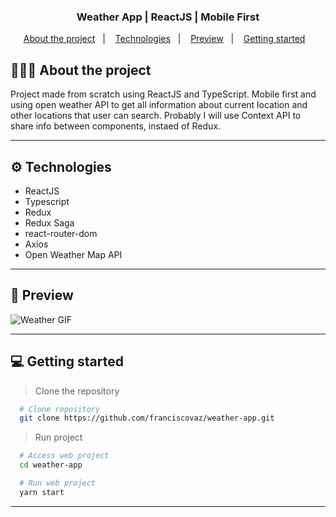 <!-- <h1 align="center">
  <img width="182" alt="Proffy" src="https://user-images.githubusercontent.com/27808014/89743800-7ae90180-da9e-11ea-838d-7f52b57dc542.png">
</h1> -->

<h3 align="center">
   Weather App | ReactJS | Mobile First
</h3>

<p align="center">
  <a href="#%EF%B8%8F-about-the-project">About the project</a>&nbsp;&nbsp;&nbsp;|&nbsp;&nbsp;&nbsp;
  <a href="#-technologies">Technologies</a>&nbsp;&nbsp;&nbsp;|&nbsp;&nbsp;&nbsp;
  <a href="#-preview">Preview</a>&nbsp;&nbsp;&nbsp;|&nbsp;&nbsp;&nbsp;
  <a href="#-getting-started">Getting started</a>&nbsp;&nbsp;&nbsp;
</p>

## 💇🏻‍♂️ About the project

Project made from scratch using ReactJS and TypeScript. Mobile first and using open weather API to get all information about current location and other locations that user can search.
Probably I will use Context API to share info between components, instaed of Redux.

---

## ⚙ Technologies

- ReactJS
- Typescript
- Redux
- Redux Saga
- react-router-dom
- Axios
- Open Weather Map API

---

## 📸 Preview

![Weather GIF](gif/weather.gif)

---

## 💻 Getting started

> Clone the repository

```bash
  # Clone repository
  git clone https://github.com/franciscovaz/weather-app.git
```

> Run project

```bash
  # Access web project
  cd weather-app

  # Run web project
  yarn start
```

---
